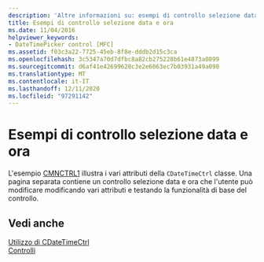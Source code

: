 ```yaml
---
description: 'Altre informazioni su: esempi di controllo selezione data e ora'
title: Esempi di controllo selezione data e ora
ms.date: 11/04/2016
helpviewer_keywords:
- DateTimePicker control [MFC]
ms.assetid: f03c3a22-7725-45eb-8f8e-dddb2d15c3ca
ms.openlocfilehash: 3c5347a70d7dfbc8a82cb275228b61e4873a0899
ms.sourcegitcommit: d6af41e42699628c3e2e6063ec7b03931a49a098
ms.translationtype: MT
ms.contentlocale: it-IT
ms.lasthandoff: 12/11/2020
ms.locfileid: "97291142"
---
```

# <a name="date-and-time-picker-control-examples"></a>Esempi di controllo selezione data e ora

L'esempio [CMNCTRL1](../overview/visual-cpp-samples.md) illustra i vari attributi della `CDateTimeCtrl` classe. Una pagina separata contiene un controllo selezione data e ora che l'utente può modificare modificando vari attributi e testando la funzionalità di base del controllo.

## <a name="see-also"></a>Vedi anche

[Utilizzo di CDateTimeCtrl](using-cdatetimectrl.md)<br/>
[Controlli](controls-mfc.md)
